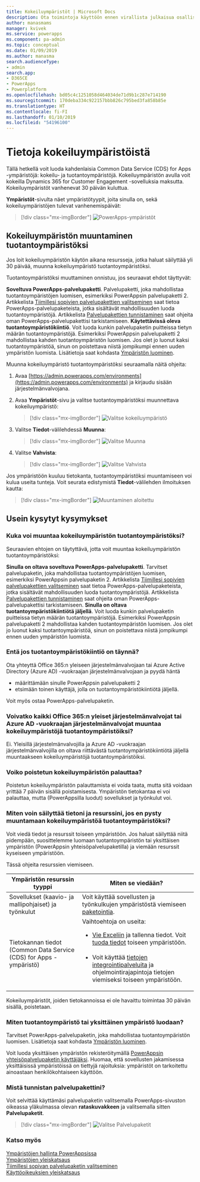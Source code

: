 ```yaml
---
title: Kokeiluympäristöt | Microsoft Docs
description: Ota toimintoja käyttöön ennen virallista julkaisua osallistumalla PowerAppsin esiversio-ohjelmaan
author: manasmams
manager: kvivek
ms.service: powerapps
ms.component: pa-admin
ms.topic: conceptual
ms.date: 01/09/2019
ms.author: manasma
search.audienceType:
- admin
search.app:
- D365CE
- PowerApps
- Powerplatform
ms.openlocfilehash: bd05c4c1251058d464034de71d9b1c287e714190
ms.sourcegitcommit: 170deba334c922157bbb826c795bed3fa858b85e
ms.translationtype: HT
ms.contentlocale: fi-FI
ms.lasthandoff: 01/10/2019
ms.locfileid: "54196100"
---
```

# <a name="about-trial-environments"></a>Tietoja kokeiluympäristöistä

Tällä hetkellä voit luoda kahdenlaisia Common Data Service (CDS) for Apps -ympäristöjä: kokeilu- ja tuotantoympäristöjä. Kokeiluympäristön avulla voit kokeilla Dynamics 365 for Customer Engagement -sovelluksia maksutta. Kokeiluympäristöt vanhenevat 30 päivän kuluttua.

**Ympäristöt**-sivulta näet ympäristötyypit, joita sinulla on, sekä kokeiluympäristöjen tulevat vanhenemispäivät:

> [!div class="mx-imgBorder"] 
> ![PowerApps-ympäristöt](media/powerapps-environments75b.png "PowerApps-ympäristöt")

## <a name="convert-a-trial-environment-to-production"></a>Kokeiluympäristön muuntaminen tuotantoympäristöksi

Jos loit kokeiluympäristön käytön aikana resursseja, jotka haluat säilyttää yli 30 päivää, muunna kokeiluympäristö tuotantoympäristöksi.

Tuotantoympäristöksi muuttaminen onnistuu, jos seuraavat ehdot täyttyvät:

**Soveltuva PowerApps-palvelupaketti**. Palvelupaketti, joka mahdollistaa tuotantoympäristöjen luomisen, esimerkiksi PowerAppsin palvelupaketti 2. Artikkelista [Tiimillesi sopivien palvelupakettien valitseminen](https://powerapps.microsoft.com/pricing/) saat tietoa PowerApps-palvelupaketeista, jotka sisältävät mahdollisuuden luoda tuotantoympäristöjä. Artikkelista [Palvelupakettien tunnistaminen](#how-do-i-identify-my-plans) saat ohjeita oman PowerApps-palvelupakettisi tarkistamiseen.
**Käytettävissä oleva tuotantoympäristökiintiö**. Voit luoda kunkin palvelupaketin puitteissa tietyn määrän tuotantoympäristöjä. Esimerkiksi PowerAppsin palvelupaketti 2 mahdollistaa kahden tuotantoympäristön luomisen. Jos olet jo luonut kaksi tuotantoympäristöä, sinun on poistettava niistä jompikumpi ennen uuden ympäristön luomista. Lisätietoja saat kohdasta [Ympäristön luominen](environments-overview.md#creating-an-environment).

Muunna kokeiluympäristö tuotantoympäristöksi seuraamalla näitä ohjeita:

1. Avaa [https://admin.powerapps.com/environments](https://admin.powerapps.com/environments) ja kirjaudu sisään järjestelmänvalvojana.
 
2. Avaa **Ympäristöt**-sivu ja valitse tuotantoympäristöksi muunnettava kokeiluympäristö:

    > [!div class="mx-imgBorder"] 
    > ![Valitse kokeiluympäristö](media/powerapps-environments75b-select-trial.png "Valitse kokeiluympäristö")

3. Valitse **Tiedot**-välilehdessä **Muunna**:

    > [!div class="mx-imgBorder"] 
    > ![Valitse Muunna](media/powerapps-trial-select-convert.png "Valitse Muunna")

4. Valitse **Vahvista**:

    > [!div class="mx-imgBorder"] 
    > ![Valitse Vahvista](media/powerapps-trial-select-confirm.png "Valitse Vahvista")

Jos ympäristöön kuuluu tietokanta, tuotantoympäristöksi muuntamiseen voi kulua useita tunteja. Voit seurata edistymistä **Tiedot**-välilehden ilmoituksen kautta:

  > [!div class="mx-imgBorder"] 
  > ![Muuntaminen aloitettu](media/powerapps-trial-conversion-started.png "Muuntaminen aloitettu")

## <a name="frequently-asked-questions"></a>Usein kysytyt kysymykset

### <a name="who-can-convert-a-trial-environment-to-a-production-environment"></a>Kuka voi muuntaa kokeiluympäristön tuotantoympäristöksi?

Seuraavien ehtojen on täytyttävä, jotta voit muuntaa kokeiluympäristön tuotantoympäristöksi:

**Sinulla on oltava soveltuva PowerApps-palvelupaketti**. Tarvitset palvelupaketin, joka mahdollistaa tuotantoympäristöjen luomisen, esimerkiksi PowerAppsin palvelupaketin 2. Artikkelista [Tiimillesi sopivien palvelupakettien valitseminen](https://powerapps.microsoft.com/pricing/) saat tietoa PowerApps-palvelupaketeista, jotka sisältävät mahdollisuuden luoda tuotantoympäristöjä. Artikkelista [Palvelupakettien tunnistaminen](#how-do-i-identify-my-plans) saat ohjeita oman PowerApps-palvelupakettisi tarkistamiseen.
**Sinulla on oltava tuotantoympäristökiintiötä jäljellä**. Voit luoda kunkin palvelupaketin puitteissa tietyn määrän tuotantoympäristöjä. Esimerkiksi PowerAppsin palvelupaketti 2 mahdollistaa kahden tuotantoympäristön luomisen. Jos olet jo luonut kaksi tuotantoympäristöä, sinun on poistettava niistä jompikumpi ennen uuden ympäristön luomista.

### <a name="what-if-i-dont-have-available-quota-for-production-environments"></a>Entä jos tuotantoympäristökiintiö on täynnä?

Ota yhteyttä Office 365:n yleiseen järjestelmänvalvojaan tai Azure Active Directory (Azure AD) -vuokraajan järjestelmänvalvojaan ja pyydä häntä
- määrittämään sinulle PowerAppsin palvelupaketti 2 
- etsimään toinen käyttäjä, jolla on tuotantoympäristökiintiötä jäljellä.

Voit myös ostaa PowerApps-palvelupaketin.

### <a name="can-every-office-365-global-admin-or-azure-ad-tenant-admin-convert-a-trial-environment-to-a-production-environment"></a>Voivatko kaikki Office 365:n yleiset järjestelmänvalvojat tai Azure AD -vuokraajan järjestelmänvalvojat muuntaa kokeiluympäristöjä tuotantoympäristöiksi?

Ei. Yleisillä järjestelmänvalvojilla ja Azure AD -vuokraajan järjestelmänvalvojilla on oltava riittävästä tuotantoympäristökiintiötä jäljellä muuntaakseen kokeiluympäristöjä tuotantoympäristöiksi.

### <a name="is-there-a-way-to-recover-a-deleted-trial-environment"></a>Voiko poistetun kokeiluympäristön palauttaa?

Poistetun kokeiluympäristön palauttamista ei voida taata, mutta sitä voidaan yrittää 7 päivän sisällä poistamisesta. Ympäristön tietokantaa ei voi palauttaa, mutta (PowerAppsilla luodut) sovellukset ja työnkulut voi.

### <a name="how-can-i-retain-my-data-and-resources-if-i-dont-have-a-way-to-convert-the-trial-environment-to-a-production-environment"></a>Miten voin säilyttää tietoni ja resurssini, jos en pysty muuntamaan kokeiluympäristöä tuotantoympäristöksi?

Voit viedä tiedot ja resurssit toiseen ympäristöön. Jos haluat säilyttää niitä pidempään, suosittelemme luomaan tuotantoympäristön tai yksittäisen ympäristön (PowerAppsin yhteisöpalvelupaketilla) ja viemään resurssit kyseiseen ympäristöön. 

Tässä ohjeita resurssien viemiseen.

|Ympäristön resurssin tyyppi  |Miten se viedään?  |
|---------|---------|
|Sovellukset (kaavio- ja mallipohjaiset) ja työnkulut     |Voit käyttää sovellusten ja työnkulkujen ympäristöstä viemiseen [paketointia](environment-and-tenant-migration.md).         |
|Tietokannan tiedot (Common Data Service (CDS) for Apps -ympäristö)     |Vaihtoehtoja on useita:<br/><ul><li>[Vie Exceliin](../user/export-data-excel.md) ja tallenna tiedot. Voit [tuoda tiedot](../user/import-data.md) toiseen ympäristöön.</li><br/><li>Voit käyttää [tietojen integrointipalveluita](data-integrator.md) ja ohjelmointirajapintoja tietojen viemiseksi toiseen ympäristöön.</li></ul> |

Kokeiluympäristöt, joiden tietokannoissa ei ole havaittu toimintaa 30 päivän sisällä, poistetaan.

### <a name="how-can-i-create-a-production-or-an-individual-environment"></a>Miten tuotantoympäristö tai yksittäinen ympäristö luodaan?

Tarvitset PowerApps-palvelupaketin, joka mahdollistaa tuotantoympäristön luomisen. Lisätietoja saat kohdasta [Ympäristön luominen](environments-overview.md#creating-an-environment).

Voit luoda yksittäisen ympäristön rekisteröitymällä [PowerAppsin yhteisöpalvelupaketin käyttäjäksi](https://powerapps.microsoft.com/communityplan/). Huomaa, että sovellusten jakamisessa yksittäisissä ympäristöissä on tiettyjä rajoituksia: ympäristöt on tarkoitettu ainoastaan henkilökohtaiseen käyttöön.

### <a name="how-do-i-identify-my-plans"></a>Mistä tunnistan palvelupakettini?

Voit selvittää käyttämäsi palvelupaketin valitsemalla PowerApps-sivuston oikeassa yläkulmassa olevan **rataskuvakkeen** ja valitsemalla sitten **Palvelupaketit**.

> [!div class="mx-imgBorder"] 
> ![Valitse Palvelupaketit](media/powerapps-plans.png "Valitse Palvelupaketit")

### <a name="see-also"></a>Katso myös
[Ympäristöjen hallinta PowerAppsissa](environments-administration.md)<br/>
[Ympäristöjen yleiskatsaus](environments-overview.md)<br/>
[Tiimillesi sopivan palvelupaketin valitseminen](https://powerapps.microsoft.com/pricing/)<br/>
[Käyttöoikeuksien yleiskatsaus](pricing-billing-skus.md)<br/>
